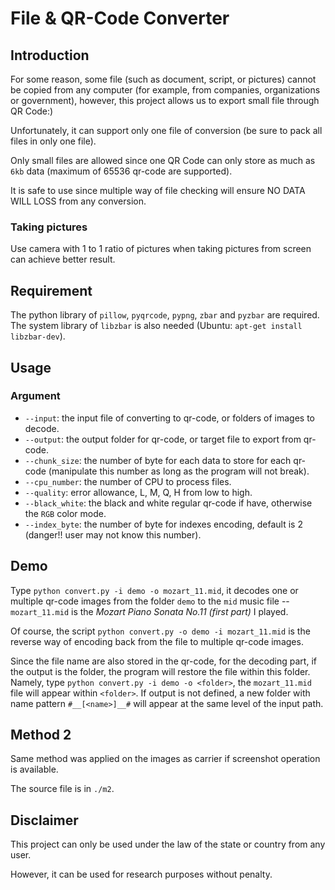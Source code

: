 # File & QR-Code Converter
## Introduction
For some reason, some file (such as document, script, or pictures) cannot be copied from any computer (for example, from companies, organizations or government), however, this project allows us to export small file through QR Code:)

Unfortunately, it can support only one file of conversion (be sure to pack all files in only one file). 

Only small files are allowed since one QR Code can only store as much as `6kb` data (maximum of 65536 qr-code are supported).

It is safe to use since multiple way of file checking will ensure NO DATA WILL LOSS from any conversion.
### Taking pictures
Use camera with 1 to 1 ratio of pictures when taking pictures from screen can achieve better result.
## Requirement
The python library of `pillow`, `pyqrcode`, `pypng`, `zbar` and `pyzbar` are required.
The system library of `libzbar` is also needed (Ubuntu: `apt-get install libzbar-dev`).

## Usage
### Argument
* `--input`: the input file of converting to qr-code, or folders of images to decode.
* `--output`: the output folder for qr-code, or target file to export from qr-code.
* `--chunk_size`: the number of byte for each data to store for each qr-code (manipulate this number as long as the program will not break).
* `--cpu_number`: the number of CPU to process files.
* `--quality`: error allowance, L, M, Q, H from low to high.
* `--black_white`: the black and white regular qr-code if have, otherwise the `RGB` color mode.
* `--index_byte`: the number of byte for indexes encoding, default is 2 (danger!! user may not know this number).
## Demo
Type `python convert.py -i demo -o mozart_11.mid`, it decodes one or multiple qr-code images from the folder `demo` to the `mid` music file -- `mozart_11.mid` is the *Mozart Piano Sonata No.11 (first part)* I played.

Of course, the script `python convert.py -o demo -i mozart_11.mid` is the reverse way of encoding back from the file to multiple qr-code images.

Since the file name are also stored in the qr-code, for the decoding part, if the output is the folder, the program will restore the file within this folder. Namely, type `python convert.py -i demo -o <folder>`, the `mozart_11.mid` file will appear within `<folder>`. If output is not defined, a new folder with name pattern `#__[<name>]__#` will appear at the same level of the input path.
## Method 2

Same method was applied on the images as carrier if screenshot operation is available. 

The source file is in `./m2`.

## Disclaimer

This project can only be used under the law of the state or country from any user.

However, it can be used for research purposes without penalty.

